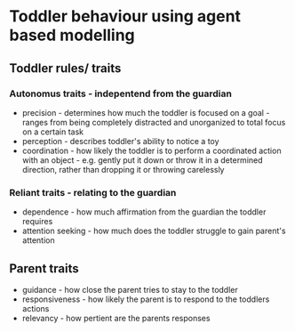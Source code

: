 # Toddler behaviour using agent based modelling

## Toddler rules/ traits


### Autonomus traits - indepentend from the guardian
* precision - determines how much the toddler is focused on a goal - ranges from being completely distracted and unorganized to total focus on a certain task
* perception - describes toddler's ability to notice a toy
* coordination - how likely the toddler is to perform a coordinated action with an object - e.g. gently put it down or throw it in a determined direction, rather than dropping it or throwing carelessly

### Reliant traits - relating to the guardian
* dependence - how much affirmation from the guardian the toddler requires
* attention seeking - how much does the toddler struggle to gain parent's attention


## Parent traits
* guidance - how close the parent tries to stay to the toddler
* responsiveness - how likely the parent is to respond to the toddlers actions
* relevancy - how pertient are the parents responses